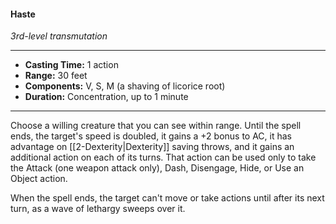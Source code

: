 #### Haste
*3rd-level transmutation*
___
- **Casting Time:** 1 action
- **Range:** 30 feet
- **Components:** V, S, M (a shaving of licorice root)
- **Duration:** Concentration, up to 1 minute
---
Choose a willing creature that you can see within range. Until the spell ends, the target's speed is doubled, it gains a +2 bonus to AC, it has advantage on [[2-Dexterity|Dexterity]] saving throws, and it gains an additional action on each of its turns. That action can be used only to take the Attack (one weapon attack only), Dash, Disengage, Hide, or Use an Object action.

When the spell ends, the target can't move or take actions until after its next turn, as a wave of lethargy sweeps over it.
